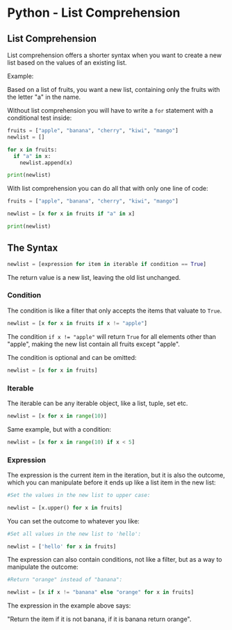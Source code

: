 # Python - List Comprehension

## List Comprehension
List comprehension offers a shorter syntax when you want to create a new list based on the values of an existing list.

Example:

Based on a list of fruits, you want a new list, containing only the fruits with the letter "a" in the name.

Without list comprehension you will have to write a ```for``` statement with a conditional test inside:

```python
fruits = ["apple", "banana", "cherry", "kiwi", "mango"]
newlist = []

for x in fruits:
  if "a" in x:
    newlist.append(x)

print(newlist)
```

With list comprehension you can do all that with only one line of code:

```python
fruits = ["apple", "banana", "cherry", "kiwi", "mango"]

newlist = [x for x in fruits if "a" in x]

print(newlist)
```

## The Syntax

```python
newlist = [expression for item in iterable if condition == True]
```
The return value is a new list, leaving the old list unchanged.

### Condition
The condition is like a filter that only accepts the items that valuate to ```True```.

```python
newlist = [x for x in fruits if x != "apple"]
```

The condition ```if x != "apple"```  will return ```True``` for all elements other than "apple", making the new list contain all fruits except "apple".

The condition is optional and can be omitted:

```python
newlist = [x for x in fruits]
```

### Iterable
The iterable can be any iterable object, like a list, tuple, set etc.

```python
newlist = [x for x in range(10)]
```

Same example, but with a condition:

```python
newlist = [x for x in range(10) if x < 5]
```

### Expression 
The expression is the current item in the iteration, but it is also the outcome, which you can manipulate before it ends up like a list item in the new list:

```python
#Set the values in the new list to upper case:

newlist = [x.upper() for x in fruits]
```

You can set the outcome to whatever you like:

```python
#Set all values in the new list to 'hello':

newlist = ['hello' for x in fruits]
```

The expression can also contain conditions, not like a filter, but as a way to manipulate the outcome:

```python
#Return "orange" instead of "banana":

newlist = [x if x != "banana" else "orange" for x in fruits]
```
The expression in the example above says:

"Return the item if it is not banana, if it is banana return orange".

